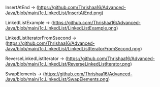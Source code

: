 InsertAtEnd -> (https://github.com/Thrishaa16/Advanced-Java/blob/main/1c.LinkedList/InsertAtEnd.png)

LinkedListExample -> (https://github.com/Thrishaa16/Advanced-Java/blob/main/1c.LinkedList/LinkedListExample.png)

LinkedListIteratorFromSsecond -> (https://github.com/Thrishaa16/Advanced-Java/blob/main/1c.LinkedList/LinkedListIteratorFromSecond.png)

ReverseLinkedListIterator -> (https://github.com/Thrishaa16/Advanced-Java/blob/main/1c.LinkedList/ReverseLinkedListIterator.png)

SwapElements -> (https://github.com/Thrishaa16/Advanced-Java/blob/main/1c.LinkedList/SwapElements.png)
